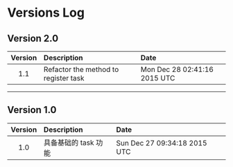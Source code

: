 Versions Log
===

## Version 2.0

|Version|Description|Date|
|:--:|:--|:--|
| 1.1 | Refactor the method to register task | Mon Dec 28 02:41:16 2015 UTC |

---


## Version 1.0

|Version|Description|Date|
|:--:|:--|:--|
| 1.0 | 具备基础的 task 功能 | Sun Dec 27 09:34:18 2015 UTC |
